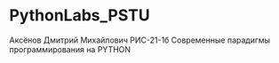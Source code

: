 # PythonLabs_PSTU
Аксёнов Дмитрий Михайлович РИС-21-1б Современные парадигмы программирования на PYTHON
